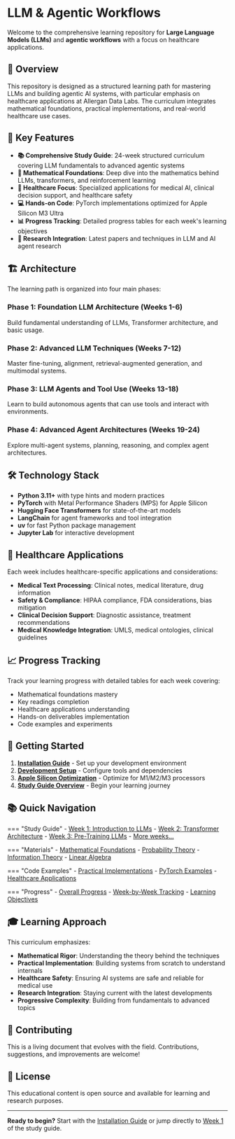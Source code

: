 # LLM & Agentic Workflows

Welcome to the comprehensive learning repository for **Large Language Models (LLMs)** and **agentic workflows** with a focus on healthcare applications.

## 🎯 Overview

This repository is designed as a structured learning path for mastering LLMs and building agentic AI systems, with particular emphasis on healthcare applications at Allergan Data Labs. The curriculum integrates mathematical foundations, practical implementations, and real-world healthcare use cases.

## 🚀 Key Features

- **📚 Comprehensive Study Guide**: 24-week structured curriculum covering LLM fundamentals to advanced agentic systems
- **🧮 Mathematical Foundations**: Deep dive into the mathematics behind LLMs, transformers, and reinforcement learning
- **🏥 Healthcare Focus**: Specialized applications for medical AI, clinical decision support, and healthcare safety
- **💻 Hands-on Code**: PyTorch implementations optimized for Apple Silicon M3 Ultra
- **📊 Progress Tracking**: Detailed progress tables for each week's learning objectives
- **🔬 Research Integration**: Latest papers and techniques in LLM and AI agent research

## 🏗️ Architecture

The learning path is organized into four main phases:

### Phase 1: Foundation LLM Architecture (Weeks 1-6)
Build fundamental understanding of LLMs, Transformer architecture, and basic usage.

### Phase 2: Advanced LLM Techniques (Weeks 7-12)
Master fine-tuning, alignment, retrieval-augmented generation, and multimodal systems.

### Phase 3: LLM Agents and Tool Use (Weeks 13-18)
Learn to build autonomous agents that can use tools and interact with environments.

### Phase 4: Advanced Agent Architectures (Weeks 19-24)
Explore multi-agent systems, planning, reasoning, and complex agent architectures.

## 🛠️ Technology Stack

- **Python 3.11+** with type hints and modern practices
- **PyTorch** with Metal Performance Shaders (MPS) for Apple Silicon
- **Hugging Face Transformers** for state-of-the-art models
- **LangChain** for agent frameworks and tool integration
- **uv** for fast Python package management
- **Jupyter Lab** for interactive development

## 🏥 Healthcare Applications

Each week includes healthcare-specific applications and considerations:

- **Medical Text Processing**: Clinical notes, medical literature, drug information
- **Safety & Compliance**: HIPAA compliance, FDA considerations, bias mitigation
- **Clinical Decision Support**: Diagnostic assistance, treatment recommendations
- **Medical Knowledge Integration**: UMLS, medical ontologies, clinical guidelines

## 📈 Progress Tracking

Track your learning progress with detailed tables for each week covering:

- Mathematical foundations mastery
- Key readings completion
- Healthcare applications understanding
- Hands-on deliverables implementation
- Code examples and experiments

## 🚀 Getting Started

1. **[Installation Guide](getting-started/installation.md)** - Set up your development environment
2. **[Development Setup](getting-started/development-setup.md)** - Configure tools and dependencies
3. **[Apple Silicon Optimization](getting-started/apple-silicon.md)** - Optimize for M1/M2/M3 processors
4. **[Study Guide Overview](study-guide/index.md)** - Begin your learning journey

## 📚 Quick Navigation

=== "Study Guide"
    - [Week 1: Introduction to LLMs](study-guide/week-1/index.md)
    - [Week 2: Transformer Architecture](study-guide/week-2/index.md)
    - [Week 3: Pre-Training LLMs](study-guide/week-3/index.md)
    - [More weeks...](study-guide/index.md)

=== "Materials"
    - [Mathematical Foundations](materials/math/index.md)
    - [Probability Theory](materials/math/probability-theory.md)
    - [Information Theory](materials/math/information-theory.md)
    - [Linear Algebra](materials/math/linear-algebra.md)

=== "Code Examples"
    - [Practical Implementations](code-examples/index.md)
    - [PyTorch Examples](code-examples/index.md)
    - [Healthcare Applications](code-examples/index.md)

=== "Progress"
    - [Overall Progress](progress/index.md)
    - [Week-by-Week Tracking](progress/index.md)
    - [Learning Objectives](progress/index.md)

## 🎓 Learning Approach

This curriculum emphasizes:

- **Mathematical Rigor**: Understanding the theory behind the techniques
- **Practical Implementation**: Building systems from scratch to understand internals
- **Healthcare Safety**: Ensuring AI systems are safe and reliable for medical use
- **Research Integration**: Staying current with the latest developments
- **Progressive Complexity**: Building from fundamentals to advanced topics

## 🤝 Contributing

This is a living document that evolves with the field. Contributions, suggestions, and improvements are welcome!

## 📄 License

This educational content is open source and available for learning and research purposes.

---

**Ready to begin?** Start with the [Installation Guide](getting-started/installation.md) or jump directly to [Week 1](study-guide/week-1/index.md) of the study guide.
